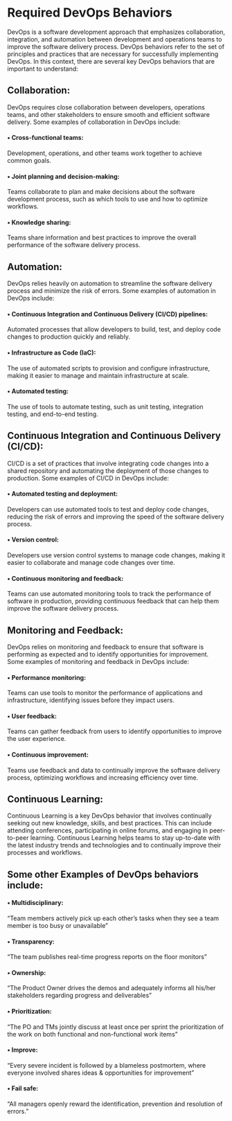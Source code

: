 # Required DevOps Behaviors

DevOps is a software development approach that emphasizes collaboration, integration, and automation between development and operations teams to improve the software delivery process. DevOps behaviors refer to the set of principles and practices that are necessary for successfully implementing DevOps. In this context, there are several key DevOps behaviors that are important to understand:

## Collaboration:
DevOps requires close collaboration between developers, operations teams, and other stakeholders to ensure smooth and efficient software delivery. Some examples of collaboration in DevOps include:

####  •  Cross-functional teams:
Development, operations, and other teams work together to achieve common goals.

####  •  Joint planning and decision-making: 
Teams collaborate to plan and make decisions about the software development process, such as which tools to use and how to optimize workflows.

####  •  Knowledge sharing: 
Teams share information and best practices to improve the overall performance of the software delivery process.

## Automation: 
DevOps relies heavily on automation to streamline the software delivery process and minimize the risk of errors. Some examples of automation in DevOps include:

####  •  Continuous Integration and Continuous Delivery (CI/CD) pipelines:
Automated processes that allow developers to build, test, and deploy code changes to production quickly and reliably.

####  •  Infrastructure as Code (IaC): 
The use of automated scripts to provision and configure infrastructure, making it easier to manage and maintain infrastructure at scale.

####  •  Automated testing: 
The use of tools to automate testing, such as unit testing, integration testing, and end-to-end testing.

## Continuous Integration and Continuous Delivery (CI/CD): 
CI/CD is a set of practices that involve integrating code changes into a shared repository and automating the deployment of those changes to production. Some examples of CI/CD in DevOps include:

#### •  Automated testing and deployment:
Developers can use automated tools to test and deploy code changes, reducing the risk of errors and improving the speed of the software delivery process.

#### •  Version control:
Developers use version control systems to manage code changes, making it easier to collaborate and manage code changes over time.

#### •  Continuous monitoring and feedback:
Teams can use automated monitoring tools to track the performance of software in production, providing continuous feedback that can help them improve the software delivery process.

## Monitoring and Feedback:
DevOps relies on monitoring and feedback to ensure that software is performing as expected and to identify opportunities for improvement. Some examples of monitoring and feedback in DevOps include:

####  •  Performance monitoring: 
Teams can use tools to monitor the performance of applications and infrastructure, identifying issues before they impact users.

####  •  User feedback:
Teams can gather feedback from users to identify opportunities to improve the user experience.

####  •  Continuous improvement:
Teams use feedback and data to continually improve the software delivery process, optimizing workflows and increasing efficiency over time.

## Continuous Learning:
Continuous Learning is a key DevOps behavior that involves continually seeking out new knowledge, skills, and best practices. This can include attending conferences, participating in online forums, and engaging in peer-to-peer learning. Continuous Learning helps teams to stay up-to-date with the latest industry trends and technologies and to continually improve their processes and workflows.



## Some other Examples of DevOps behaviors include:
#### • Multidisciplinary:
“Team members actively pick up each other’s tasks when they see a team member is too busy or unavailable”

#### •  Transparency:
“The team publishes real-time progress reports on the floor monitors”

#### •	Ownership: 
“The Product Owner drives the demos and adequately informs all his/her stakeholders regarding progress and deliverables”

#### •	Prioritization: 
“The PO and TMs jointly discuss at least once per sprint the prioritization of the work on both functional and non-functional work items”

#### •	Improve:
“Every severe incident is followed by a blameless postmortem, where everyone involved shares ideas & opportunities for improvement”

#### •	Fail safe:
“All managers openly reward the identification, prevention ánd resolution of errors.”





